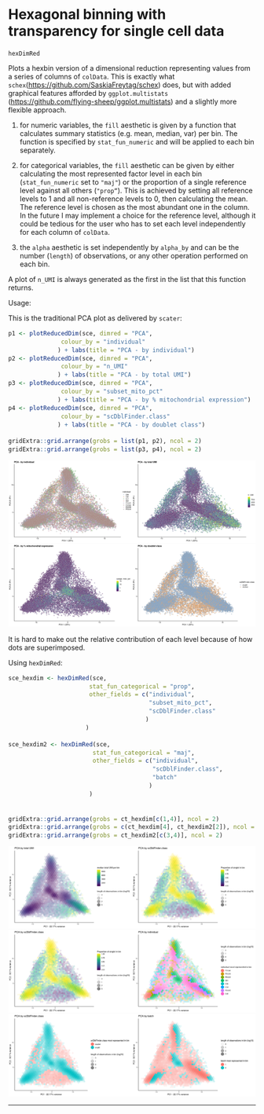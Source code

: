 # Hexagonal binning with transparency for single cell data


`hexDimRed`


Plots a hexbin version of a dimensional reduction representing values from a series of columns of `colData`.
This is exactly what `schex`(https://github.com/SaskiaFreytag/schex) does, but with added graphical features afforded by `ggplot.multistats` (https://github.com/flying-sheep/ggplot.multistats) and a slightly more flexible approach.

1) for numeric variables, the `fill` aesthetic is given by a function that calculates summary statistics (e.g. mean, median, var) per bin. The function is specified by `stat_fun_numeric` and will be applied to each bin separately.

2) for categorical variables, the `fill` aesthetic can be given by either calculating the most represented factor level in each bin (`stat_fun_numeric` set to `"maj"`) or the proportion of a single reference level against all others (`"prop“`). This is achieved by setting all reference levels to 1 and all non-reference levels to 0, then calculating the mean. The reference level is chosen as the most abundant one in the column. In the future I may implement a choice for the reference level, although it could be tedious for the user who has to set each level independently for each column of `colData`.

3) the `alpha` aesthetic is set independently by `alpha_by` and can be the number (`length`) of observations, or any other operation performed on each bin.

A plot of `n_UMI` is always generated as the first in the list that this function returns.


Usage:

This is the traditional PCA plot as delivered by `scater`:

```r
p1 <- plotReducedDim(sce, dimred = "PCA", 
               colour_by = "individual"
              ) + labs(title = "PCA - by individual")
p2 <- plotReducedDim(sce, dimred = "PCA", 
               colour_by = "n_UMI"
              ) + labs(title = "PCA - by total UMI")
p3 <- plotReducedDim(sce, dimred = "PCA", 
               colour_by = "subset_mito_pct"
              ) + labs(title = "PCA - by % mitochondrial expression")
p4 <- plotReducedDim(sce, dimred = "PCA", 
               colour_by = "scDblFinder.class"
              ) + labs(title = "PCA - by doublet class")

gridExtra::grid.arrange(grobs = list(p1, p2), ncol = 2)
gridExtra::grid.arrange(grobs = list(p3, p4), ncol = 2)
```

![sc_pca_1](/figures/sc_pca1.png)
![sc_pca_2](/figures/sc_pca2.png)


It is hard to make out the relative contribution of each level because of how dots are superimposed.


Using `hexDimRed`:


```r
sce_hexdim <- hexDimRed(sce, 
                       stat_fun_categorical = "prop", 
                       other_fields = c("individual", 
                                        "subset_mito_pct", 
                                        "scDblFinder.class"
                                       )
                      )

sce_hexdim2 <- hexDimRed(sce, 
                        stat_fun_categorical = "maj", 
                        other_fields = c("individual", 
                                         "scDblFinder.class",
                                         "batch"
                                        )
                       )


gridExtra::grid.arrange(grobs = ct_hexdim[c(1,4)], ncol = 2)
gridExtra::grid.arrange(grobs = c(ct_hexdim[4], ct_hexdim2[2]), ncol = 2)
gridExtra::grid.arrange(grobs = ct_hexdim2[c(3,4)], ncol = 2)
```

![pca_1](/figures/pca1.png)
![pca_2](/figures/pca2.png)
![pca_3](/figures/pca3.png)

---
